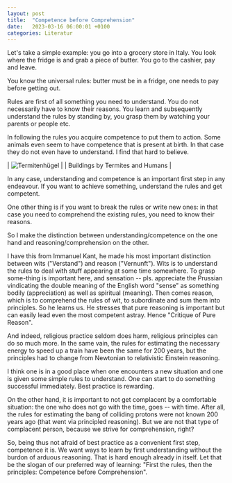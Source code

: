 ```yaml
---
layout: post
title:  "Competence before Comprehension"
date:   2023-03-16 06:00:01 +0100
categories: Literatur
---
```

Let's take a simple example: you go into a grocery store in Italy. You look where the fridge is and grab a piece of butter. You go to the cashier, pay and leave.

You know the universal rules: butter must be in a fridge, one needs to pay before getting out.

Rules are first of all something you need to understand. You do not necessarily have to know their reasons. You learn and subsequently understand the rules by standing by, you grasp them by watching your parents or people etc.

In following the rules you acquire competence to put them to action. Some animals even seem to have competence that is present at birth. In that case they do not even have to understand. I find that hard to believe.


| ![Termitenhügel](/blog/images/termite.jpeg) |
| Buildings by Termites and Humans |

In any case, understanding and competence is an important first step in any endeavour. If you want to achieve something, understand the rules and get competent.

One other thing is if you want to break the rules or write new ones: in that case you need to comprehend the existing rules, you need to know their reasons.

So I make the distinction between understanding/competence on the one hand and reasoning/comprehension on the other.

I have this from Immanuel Kant, he made his most important distinction between wits ("Verstand") and reason ("Vernunft"). Wits is to understand the rules to deal with stuff appearing at some time somewhere. To grasp some-thing is important here, and sensation -- pls. appreciate the Prussian vindicating the double meaning of the English word "sense" as something bodily (appreciation) as well as spiritual (meaning). Then comes reason, which is to comprehend the rules of wit, to subordinate and sum them into principles. So he learns us. He stresses that pure reasoning is important but can easily lead even the most competent astray. Hence "Critique of Pure Reason".

And indeed, religious practice seldom does harm, religious principles can do so much more. In the same vain, the rules for estimating the necessary energy to speed up a train have been the same for 200 years, but the principles had to change from Newtonian to relativistic Einstein reasoning.

I think one is in a good place when one encounters a new situation and one is given some simple rules to understand. One can start to do something successful immediately. Best practice is rewarding.

On the other hand, it is important to not get complacent by a comfortable situation: the one who does not go with the time, goes -- with time. After all, the rules for estimating the bang of colliding protons were not known 200 years ago (that went via principled reasoning). But we are not that type of complacent person, because we strive for comprehension, right?

So, being thus not afraid of best practice as a convenient first step, competence it is. We want ways to learn by first understanding without the burdon of arduous reasoning. That is hard enough already in itself. Let that be the slogan of our preferred way of learning: "First the rules, then the principles: Competence before Comprehension".
